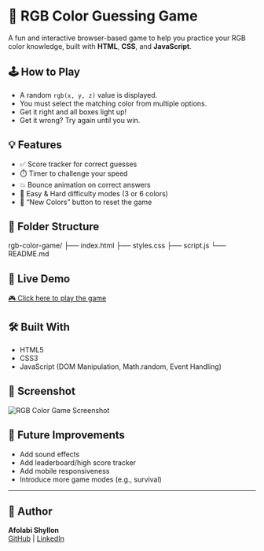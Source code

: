 # 🎨 RGB Color Guessing Game

A fun and interactive browser-based game to help you practice your RGB color knowledge, built with **HTML**, **CSS**, and **JavaScript**.

## 🕹️ How to Play

- A random `rgb(x, y, z)` value is displayed.
- You must select the matching color from multiple options.
- Get it right and all boxes light up!
- Get it wrong? Try again until you win.

## 💡 Features

- ✅ Score tracker for correct guesses
- ⏱️ Timer to challenge your speed
- 💥 Bounce animation on correct answers
- 🎯 Easy & Hard difficulty modes (3 or 6 colors)
- 🔁 “New Colors” button to reset the game

## 📁 Folder Structure

rgb-color-game/
├── index.html
├── styles.css
├── script.js
└── README.md


## 🚀 Live Demo

[🎮 Click here to play the game](https://shyllon.github.io/rgb-color-game/)


## 🛠️ Built With

- HTML5
- CSS3
- JavaScript (DOM Manipulation, Math.random, Event Handling)

## 📸 Screenshot

![RGB Color Game Screenshot](screenshot.png)  

## 🧠 Future Improvements

- Add sound effects
- Add leaderboard/high score tracker
- Add mobile responsiveness
- Introduce more game modes (e.g., survival)

---

## 🙌 Author

**Afolabi Shyllon**  
[GitHub](https://github.com/Shyllon) | [LinkedIn](https://www.linkedin.com/in/afolabi-shyllon-bb6402246)  
